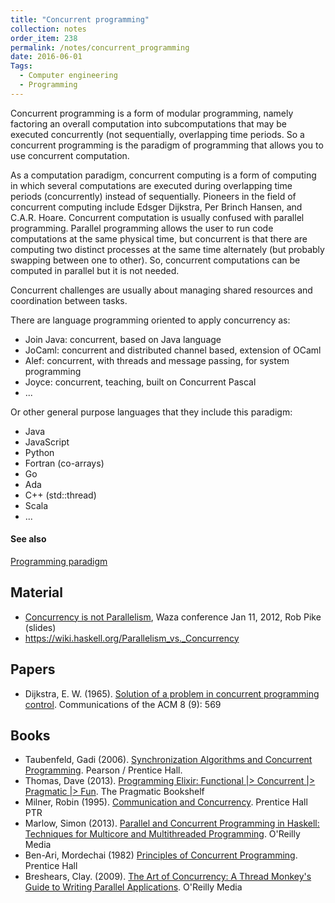 ```yaml
---
title: "Concurrent programming"
collection: notes
order_item: 238
permalink: /notes/concurrent_programming
date: 2016-06-01
Tags:
  - Computer engineering
  - Programming
---
```


Concurrent programming is a form of modular programming, namely factoring an overall computation into subcomputations that may be executed concurrently (not sequentially, overlapping time periods. So a concurrent programming is the paradigm of programming that allows you to use concurrent computation.

As a computation paradigm, concurrent computing is a form of computing in which several computations are executed during overlapping time periods (concurrently) instead of sequentially. Pioneers in the field of concurrent computing include Edsger Dijkstra, Per Brinch Hansen, and C.A.R. Hoare.
Concurrent computation is usually confused with parallel programming. Parallel programming allows the user to run code computations at the same physical time, but concurrent is that there are computing two distinct processes at the same time alternately (but probably swapping between one to other). So, concurrent computations can be computed in parallel but it is not needed.

Concurrent challenges are usually about managing shared resources and coordination between tasks.

There are language programming oriented to apply concurrency as:
* Join Java: concurrent, based on Java language
* JoCaml: concurrent and distributed channel based, extension of OCaml
* Alef: concurrent, with threads and message passing, for system programming
* Joyce: concurrent, teaching, built on Concurrent Pascal
* ...

Or other general purpose languages that they include this paradigm:
* Java
* JavaScript
* Python
* Fortran (co-arrays)
* Go
* Ada
* C++ (std::thread)
* Scala
* ...


#### See also
[Programming paradigm](/notes/programming_paradigm)


## Material
* [Concurrency is not Parallelism](http://talks.golang.org/2012/waza.slide), Waza conference Jan 11, 2012, Rob Pike (slides)
* https://wiki.haskell.org/Parallelism_vs._Concurrency


## Papers
* Dijkstra, E. W. (1965). [Solution of a problem in concurrent programming control](http://dl.acm.org/citation.cfm?doid=365559.365617). Communications of the ACM 8 (9): 569


## Books
* Taubenfeld, Gadi (2006). [Synchronization Algorithms and Concurrent Programming](https://www.goodreads.com/book/show/1523068.Synchronization_Algorithms_and_Concurrent_Programming). Pearson / Prentice Hall.
* Thomas, Dave (2013). [Programming Elixir: Functional |> Concurrent |> Pragmatic |> Fun](https://www.goodreads.com/book/show/17971957-programming-elixir). The Pragmatic Bookshelf
* Milner, Robin (1995). [Communication and Concurrency](https://www.goodreads.com/book/show/788766.Communication_and_Concurrency). Prentice Hall PTR
* Marlow, Simon (2013). [Parallel and Concurrent Programming in Haskell: Techniques for Multicore and Multithreaded Programming](https://www.goodreads.com/book/show/17802513-parallel-and-concurrent-programming-in-haskell). O'Reilly Media
* Ben-Ari, Mordechai (1982) [Principles of Concurrent Programming](https://www.goodreads.com/book/show/4034740-principles-of-concurrent-programming). Prentice Hall
* Breshears, Clay. (2009). [The Art of Concurrency: A Thread Monkey's Guide to Writing Parallel Applications](https://www.goodreads.com/book/show/6611079-the-art-of-concurrency). O'Reilly Media


